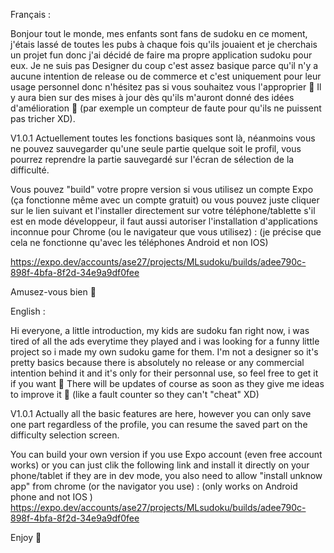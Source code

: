 Français :

Bonjour tout le monde, mes enfants sont fans de sudoku en ce moment, j'étais lassé de toutes les pubs à chaque fois qu'ils jouaient et je cherchais un projet fun donc j'ai décidé de faire ma propre application sudoku pour eux. Je ne suis pas Designer du coup c'est assez basique parce qu'il n'y a aucune intention de release ou de commerce et c'est uniquement pour leur usage personnel donc n'hésitez pas si vous souhaitez vous l'approprier 🙂
Il y aura bien sur des mises à jour dès qu'ils m'auront donné des idées d'amélioration 🙂 (par exemple un compteur de faute pour qu'ils ne puissent pas tricher XD).

V1.0.1
Actuellement toutes les fonctions basiques sont là, néanmoins vous ne pouvez sauvegarder qu'une seule partie quelque soit le profil, vous pourrez reprendre la partie sauvegardé sur l'écran de sélection de la difficulté.

Vous pouvez "build" votre propre version si vous utilisez un compte Expo (ça fonctionne même avec un compte gratuit) ou vous pouvez juste cliquer sur le lien suivant et l'installer directement sur votre téléphone/tablette s'il est en mode développeur, il faut aussi autoriser l'installation d'applications inconnue pour Chrome (ou le navigateur que vous utilisez) : (je précise que cela ne fonctionne qu'avec les téléphones Android et non IOS)

https://expo.dev/accounts/ase27/projects/MLsudoku/builds/adee790c-898f-4bfa-8f2d-34e9a9df0fee

Amusez-vous bien 🙂


English :

Hi everyone, a little  introduction, my kids are sudoku fan right now, i was tired of all the ads everytime they played and i was looking for a funny little project so i made my own sudoku game for them. I'm not a designer so it's pretty basics because there is absolutely no release or any commercial intention behind it and it's only for their personnal use, so feel free to get it if you want 🙂
There will be updates of course as soon as they give me ideas to improve it 🙂 (like a fault counter so they can't "cheat" XD)

V1.0.1
Actually all the basic features are here, however you can only save one part regardless of the profile, you can resume the saved part on the difficulty selection screen.

You can build your own version if you use Expo account (even free account works) or you can just clik the following link and install it directly on your phone/tablet if they are in dev mode, you also need to allow "install unknow app" from chrome (or the navigator you use) : (only works on Android phone and not IOS )
https://expo.dev/accounts/ase27/projects/MLsudoku/builds/adee790c-898f-4bfa-8f2d-34e9a9df0fee

Enjoy 🙂 
